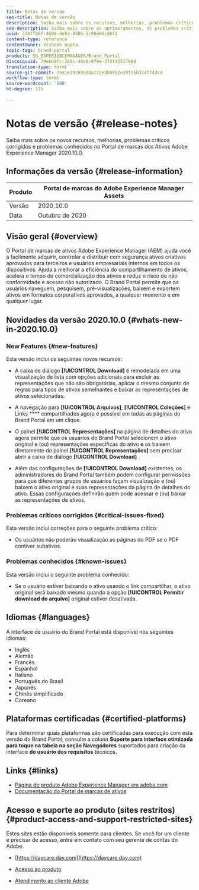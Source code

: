 ```yaml
---
title: Notas de versão
seo-title: Notas de versão
description: Saiba mais sobre os recursos, melhorias, problemas críticos corrigidos e problemas conhecidos no Portal de marcas dos ativos Adobe Experience Manager 2020.10.0.
seo-description: Saiba mais sobre os aprimoramentos, os problemas críticos corrigidos e os problemas conhecidos no Portal de marcas dos ativos Adobe Experience Manager 2020.10.0.
uuid: 3d6ffb6f-4608-4e83-8486-5c90e06cdb43
content-type: reference
contentOwner: Vishabh Gupta
topic-tags: brand-portal
products: SG_EXPERIENCEMANAGER/Brand_Portal
discoiquuid: 79ebb9fc-385c-48a8-979e-374f42517988
translation-type: tm+mt
source-git-commit: 2931e19289ad8a722e3bb952e39f25b374f743c4
workflow-type: tm+mt
source-wordcount: '500'
ht-degree: 11%

---
```



# Notas de versão {#release-notes}

Saiba mais sobre os novos recursos, melhorias, problemas críticos corrigidos e problemas conhecidos no Portal de marcas dos Ativos Adobe Experience Manager 2020.10.0.

## Informações da versão {#release-information}

| Produto | Portal de marcas do Adobe Experience Manager Assets |
|---|---|
| Versão | 2020.10.0 |
| Data | Outubro de 2020 |

## Visão geral {#overview}

O Portal de marcas de ativos Adobe Experience Manager (AEM) ajuda você a facilmente adquirir, controlar e distribuir com segurança ativos criativos aprovados para terceiros e usuários empresariais internos em todos os dispositivos. Ajuda a melhorar a eficiência do compartilhamento de ativos, acelera o tempo de comercialização dos ativos e reduz o risco de não conformidade e acesso não autorizado. O Brand Portal permite que os usuários naveguem, pesquisem, pré-visualizações, baixem e exportem ativos em formatos corporativos aprovados, a qualquer momento e em qualquer lugar.

## Novidades da versão 2020.10.0 {#whats-new-in-2020.10.0}

### New Features {#new-features}

Esta versão inclui os seguintes novos recursos:

* A caixa de diálogo **[!UICONTROL Download]** é remodelada em uma visualização de lista com opções adicionais para excluir as representações que não são obrigatórias, aplicar o mesmo conjunto de regras para tipos de ativos semelhantes e baixar as representações de ativos selecionadas.

<!--
* The new **[!UICONTROL Download]** dialog now appears with all the renditions of the selected assets or folders containing assets in a list view, wherein the Brand Portal users can apply same set of renditions for similar asset types and download the selected asset renditions. 
-->

* A navegação para **[!UICONTROL Arquivos]**, **[!UICONTROL Coleções]** e Links **** compartilhados agora é possível em todas as páginas do Brand Portal em um clique.

* O painel **[!UICONTROL Representações]** na página de detalhes do ativo agora permite que os usuários do Brand Portal selecionem o ativo original e (ou) representações específicas do ativo e os baixem diretamente do painel **[!UICONTROL Representações]** sem precisar abrir a caixa de diálogo **[!UICONTROL Download]** .

<!--
Brand Portal users can exclude specific renditions which are not required and directly download the original asset and its renditions from the **[!UICONTROL Renditions]** panel on the asset details page. 
-->

* Além das configurações de **[!UICONTROL Download]** existentes, os administradores do Brand Portal também podem configurar permissões para que diferentes grupos de usuários façam visualização e (ou) baixem o ativo original e suas representações da página de detalhes do ativo. Essas configurações definirão quem pode acessar e (ou) baixar as representações de ativos.


### Problemas críticos corrigidos {#critical-issues-fixed}

Esta versão inclui correções para o seguinte problema crítico:

* Os usuários não poderão visualização as páginas do PDF se o PDF contiver subativos.


### Problemas conhecidos {#known-issues}

Esta versão inclui o seguinte problema conhecido:

* Se o usuário estiver baixando o ativo usando o link compartilhar, o ativo original será baixado mesmo quando a opção **[!UICONTROL Permitir download do arquivo]** original estiver desativada.



<!--
* Download Settings configuration to configure asset download from Brand Portal. Fast download, custom renditions, and system renditions are the available configurations. 
-->

<!--
* Document Viewer has been introduced to enhance the PDF viewing experience. New options are available for viewing the PDF files in Brand Portal.

* Advances in the asset download process which improves the Brand Portal user experience while [downloading assets from Brand Portal](brand-portal-download-assets.md). Brand Portal administrators can configure **[!UICONTROL Fast Download]**, **[!UICONTROL Custom Renditions]**, and **[!UICONTROL System Renditions]** from the **[!UICONTROL Download]** settings. 

For details, see [what's new in Brand Portal 6.4.7](whats-new.md). 

### Critical Issues Fixed {#critical-issues-fixed-647}

This release includes fixes to the following critical issues:

* The viewer users are not permitted to share link for collections but the option to share is visible to them on the product interface.

* The **[!UICONTROL Download]** button on the options bar does not list all the licensed assets of the selected folder.

* The search takes longer to show the results for certain keywords.

* The **[!UICONTROL Agree]** and **[!UICONTROL Disagree]** check boxes does not appear on bulk selection of licensed and unlicensed assets during download.

* Filter-based search shows processing on the product interface with no search result. 

* The assets do not download from share link if the shared folder contains numerous and large assets.


### Known Issues {#known-issues-647}

This release includes the following known issues:

* If multiple assets are selected, license text does not appear on clicking Terms and Conditions on the license agreement page during download using share link.   

-->

## Idiomas {#languages}

A interface de usuário do Brand Portal está disponível nos seguintes idiomas:

* Inglês
* Alemão
* Francês
* Espanhol
* Italiano
* Português do Brasil
* Japonês
* Chinês simplificado
* Coreano

## Plataformas certificadas {#certified-platforms}

Para determinar quais plataformas são certificadas para execução com esta versão do Brand Portal, consulte a coluna **Suporte para interface otimizada para toque na tabela na seção Navegadores** suportados para criação da interface **do usuário dos requisitos** [](https://helpx.adobe.com/experience-manager/6-4/sites/deploying/using/technical-requirements.html)técnicos.

## Links {#links}

* [Página do produto Adobe Experience Manager em adobe.com](http://www.adobe.com/in/marketing-cloud/experience-manager.html)
* [Documentação do Portal de marcas de ativos](https://helpx.adobe.com/br/experience-manager/brand-portal/user-guide.html)

## Acesso e suporte ao produto (sites restritos) {#product-access-and-support-restricted-sites}

Estes sites estão disponíveis somente para clientes. Se você for um cliente e precisar de acesso, entre em contato com seu gerente de contas do Adobe.

* [https://daycare.day.com](https://daycare.day.com)

* [Acesso ao produto](https://login.marketing.adobe.com)

* [Atendimento ao cliente Adobe](https://helpx.adobe.com/contact.html)
